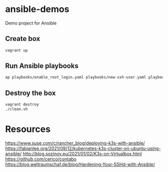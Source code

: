 # ansible-demos
Demo project for Ansible

## Create box

```bash
vagrant up
```

## Run Ansible playbooks

```bash
ap playbooks/enable_root_login.yaml playbooks/new-ssh-user.yaml playbooks/ssh-hardening.yaml playbooks/update-packages.yaml playbooks/deploy-cluster.yaml
```

## Destroy the box

```bash
vagrant destroy
./clean.sh
```

# Resources

https://www.suse.com/c/rancher_blog/deploying-k3s-with-ansible/
https://fabianlee.org/2021/09/12/kubernetes-k3s-cluster-on-ubuntu-using-ansible/
http://blog.sozinov.eu/2021/01/02/K3s-on-Virtualbox.html
https://github.com/cerico/contabo
https://blog.weltraumschaf.de/blog/Hardening-Your-SSHd-with-Ansible/
